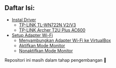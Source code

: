 ## Daftar Isi:
- [Instal Driver]()
  - [TP-LINK TL-WN722N V2/V3](https://github.com/fixploit03/Pentest-WiFi/tree/main/instal%20driver/TP-LINK%20TL-WN722N%20V2)
  - [TP-LINK Archer T2U Plus AC600]()
- [Setup Adapter Wi-Fi](https://github.com/fixploit03/Pentest-WiFi/blob/main/docs/setup%20adapter%20wifi.md#setup-adapter-wi-fi)
  - [Menyambungkan Adapter Wi-Fi ke VirtualBox](https://github.com/fixploit03/Pentest-WiFi/blob/main/docs/setup%20adapter%20wifi.md#menyambungkan-adapter-wi-fi-ke-virtualbox)
  - [Aktifkan Mode Monitor](https://github.com/fixploit03/Pentest-WiFi/blob/main/docs/setup%20adapter%20wifi.md#aktifkan-mode-monitor)
  - [Nonaktifkan Mode Monitor](https://github.com/fixploit03/Pentest-WiFi/blob/main/docs/setup%20adapter%20wifi.md#nonaktifkan-mode-monitor)

Repositori ini masih dalam tahap pengembangan 🚧
